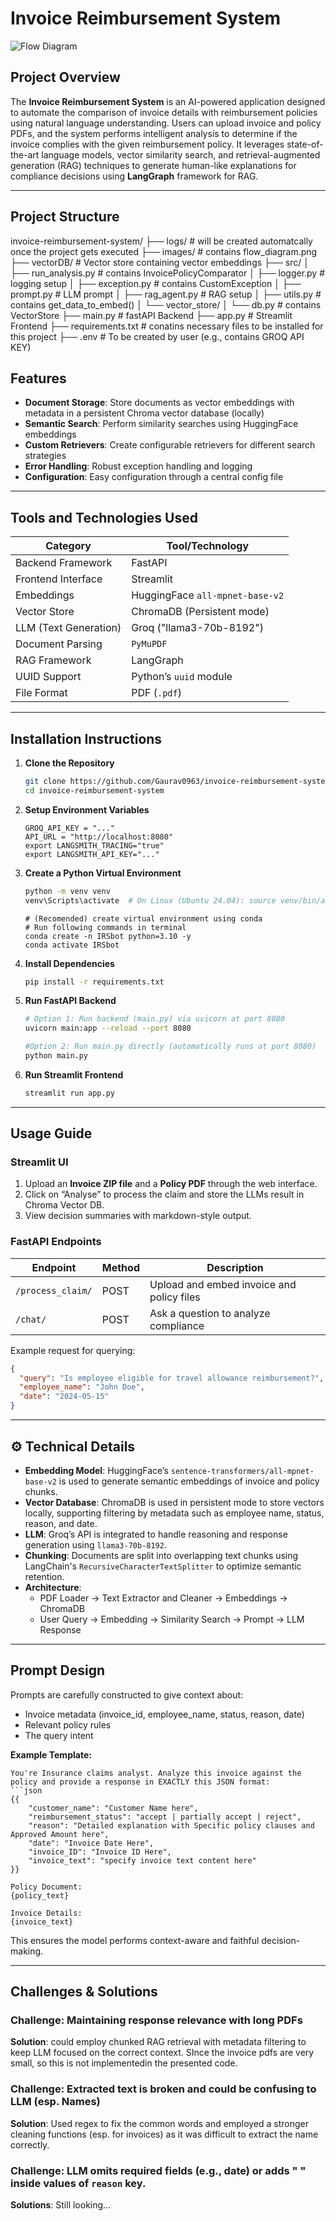 # Invoice Reimbursement System
![Flow Diagram](images/flow_diagram.png) 
## Project Overview

The **Invoice Reimbursement System** is an AI-powered application designed to automate the comparison of invoice details with reimbursement policies using natural language understanding. Users can upload invoice and policy PDFs, and the system performs intelligent analysis to determine if the invoice complies with the given reimbursement policy. It leverages state-of-the-art language models, vector similarity search, and retrieval-augmented generation (RAG) techniques to generate human-like explanations for compliance decisions using **LangGraph** framework for RAG.

---
## Project Structure

invoice-reimbursement-system/
├── logs/                          # will be created automatcally once the project gets executed
├── images/                        # contains flow_diagram.png
├── vectorDB/                      # Vector store containing vector embeddings
├── src/
│   ├── run_analysis.py            # contains InvoicePolicyComparator
│   ├── logger.py                  # logging setup
│   ├── exception.py               # contains CustomException
│   ├── prompt.py                  # LLM prompt
│   ├── rag_agent.py               # RAG setup
│   ├── utils.py                   # contains get_data_to_embed()
│   └── vector_store/
│       └── db.py                  # contains VectorStore
├── main.py                        # fastAPI Backend
├── app.py                         # Streamlit Frontend
├── requirements.txt               # conatins necessary files to be installed for this project
├── .env                           # To be created by user (e.g., contains GROQ API KEY)

## Features

- **Document Storage**: Store documents as vector embeddings with metadata in a persistent Chroma vector database (locally)
- **Semantic Search**: Perform similarity searches using HuggingFace embeddings
- **Custom Retrievers**: Create configurable retrievers for different search strategies
- **Error Handling**: Robust exception handling and logging
- **Configuration**: Easy configuration through a central config file

---

## Tools and Technologies Used

| Category               | Tool/Technology                     |
|------------------------|-------------------------------------|
| Backend Framework      | FastAPI                             |
| Frontend Interface     | Streamlit                           |
| Embeddings             | HuggingFace `all-mpnet-base-v2`     |
| Vector Store           | ChromaDB (Persistent mode)          |
| LLM (Text Generation)  | Groq ("llama3-70b-8192")            |
| Document Parsing       | `PyMuPDF`                           |
| RAG Framework          | LangGraph                           |
| UUID Support           | Python’s `uuid` module              |
| File Format            | PDF (`.pdf`)                        |

---

## Installation Instructions

1. **Clone the Repository**
   ```bash
   git clone https://github.com/Gaurav0963/invoice-reimbursement-system.git
   cd invoice-reimbursement-system
   ```
2. **Setup Environment Variables**
    ```
    GROQ_API_KEY = "..."
    API_URL = "http://localhost:8080"
    export LANGSMITH_TRACING="true"
    export LANGSMITH_API_KEY="..."
    ```

3. **Create a Python Virtual Environment**
   ```bash
   python -m venv venv
   venv\Scripts\activate  # On Linux (Ubuntu 24.04): source venv/bin/activate
   ```
   ```
   # (Recomended) create virtual environment using conda
   # Run following commands in terminal
   conda create -n IRSbot python=3.10 -y
   conda activate IRSbot 
   ```

4. **Install Dependencies**
   ```bash
   pip install -r requirements.txt
   ```

5. **Run FastAPI Backend**
   ```bash
   # Option 1: Run backend (main.py) via uvicorn at port 8080
   uvicorn main:app --reload --port 8080
   ```
   ```bash
   #Option 2: Run main.py directly (automatically runs at port 8080)
   python main.py 
   ```

6. **Run Streamlit Frontend**
   ```bash
   streamlit run app.py
   ```

---

## Usage Guide

### Streamlit UI

1. Upload an **Invoice ZIP file** and a **Policy PDF** through the web interface.
2. Click on “Analyse” to process the claim and store the LLMs result in Chroma Vector DB.
3. View decision summaries with markdown-style output.

### FastAPI Endpoints

| Endpoint                 | Method | Description                                |
|--------------------------|--------|--------------------------------------------|
| `/process_claim/`        | POST   | Upload and embed invoice and policy files  |
| `/chat/`                 | POST   | Ask a question to analyze compliance       |

Example request for querying:

```json
{
  "query": "Is employee eligible for travel allowance reimbursement?",
  "employee_name": "John Doe",
  "date": "2024-05-15"
}
```

---

## ⚙️ Technical Details

- **Embedding Model**: HuggingFace’s `sentence-transformers/all-mpnet-base-v2` is used to generate semantic embeddings of invoice and policy chunks.
- **Vector Database**: ChromaDB is used in persistent mode to store vectors locally, supporting filtering by metadata such as employee name, status, reason, and date.
- **LLM**: Groq’s API is integrated to handle reasoning and response generation using `llama3-70b-8192`.
- **Chunking**: Documents are split into overlapping text chunks using LangChain's `RecursiveCharacterTextSplitter` to optimize semantic retention.
- **Architecture**:
  - PDF Loader -> Text Extractor and Cleaner -> Embeddings -> ChromaDB
  - User Query -> Embedding -> Similarity Search -> Prompt -> LLM Response

---

## Prompt Design

Prompts are carefully constructed to give context about:

- Invoice metadata (invoice_id, employee_name, status, reason, date)
- Relevant policy rules
- The query intent

**Example Template:**

```
You're Insurance claims analyst. Analyze this invoice against the policy and provide a response in EXACTLY this JSON format:
```json
{{
    "customer_name": "Customer Name here",
    "reimbursement_status": "accept | partially accept | reject",
    "reason": "Detailed explanation with Specific policy clauses and Approved Amount here",
    "date": "Invoice Date Here",
    "invoice_ID": "Invoice ID Here",
    "invoice_text": "specify invoice text content here"
}}

Policy Document:
{policy_text}

Invoice Details:
{invoice_text}
```

This ensures the model performs context-aware and faithful decision-making.

---

## Challenges & Solutions

### Challenge: Maintaining response relevance with long PDFs
**Solution**: could employ chunked RAG retrieval with metadata filtering to keep LLM focused on the correct context. SInce the invoice pdfs are very small, so this is not implementedin the presented code.

### Challenge: Extracted text is broken and could be confusing to LLM (esp. Names)
**Solution**: Used regex to fix the common words and employed a stronger cleaning functions (esp. for invoices) as it was difficult to extract the name correctly.

### Challenge: LLM omits required fields (e.g., date) or adds " " inside values of `reason` key.
**Solutions**: Still looking...